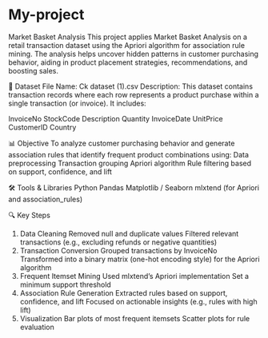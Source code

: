 # My-project
Market Basket Analysis
This project applies Market Basket Analysis on a retail transaction dataset using the Apriori algorithm for association rule mining. The analysis helps uncover hidden patterns in customer purchasing behavior, aiding in product placement strategies, recommendations, and boosting sales.

🧾 Dataset
File Name: Ck dataset (1).csv
Description: This dataset contains transaction records where each row represents a product purchase within a single transaction (or invoice). It includes:

InvoiceNo
StockCode
Description
Quantity
InvoiceDate
UnitPrice
CustomerID
Country

📊 Objective
To analyze customer purchasing behavior and generate association rules that identify frequent product combinations using:
Data preprocessing
Transaction grouping
Apriori algorithm
Rule filtering based on support, confidence, and lift

🛠️ Tools & Libraries
Python
Pandas
Matplotlib / Seaborn
mlxtend (for Apriori and association_rules)

🔍 Key Steps
1. Data Cleaning
    Removed null and duplicate values
    Filtered relevant transactions (e.g., excluding refunds or negative quantities)
2. Transaction Conversion
    Grouped transactions by InvoiceNo
    Transformed into a binary matrix (one-hot encoding style) for the Apriori algorithm
3. Frequent Itemset Mining
    Used mlxtend’s Apriori implementation
    Set a minimum support threshold
4. Association Rule Generation
    Extracted rules based on support, confidence, and lift
    Focused on actionable insights (e.g., rules with high lift)
5. Visualization
    Bar plots of most frequent itemsets
    Scatter plots for rule evaluation

